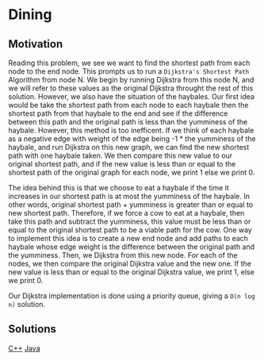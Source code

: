 # Dining

## Motivation

Reading this problem, we see we want to find the shortest path from each node to the end node.
This prompts us to run a `Dijkstra's Shortest Path` Algorithm from node N. We begin by running Dijkstra from this node
N, and we will refer to these values as the original Dijkstra throught the rest of this solution. However, we also have 
the situation of the haybales. Our first idea would be take the shortest path from each node to each 
haybale then the shortest path from that haybale to the end and see if the difference between this path 
and the original path is less than the yumminess of the haybale. However, this method is too inefficent. 
If we think of each haybale as a negative edge with weight of the edge being -1 * the yumminess of the 
haybale, and run Dijkstra on this new graph, we can find the new shortest path with one haybale taken. 
We then compare this new value to our original shortest path, and if the new value is less than or equal to the shortest
path of the original graph for each node, we print 1 else we print 0.

The idea behind this is that we choose to eat a haybale if the time it increases in our shortest path is at most the yumminess of the 
haybale. In other words, original shortest path + yumminess is greater than or equal to new shortest path. Therefore, if we force a cow to 
eat at a haybale, then take this path and subtract the yumminess, this value must be less than or equal to the original shortest path to be 
a viable path for the cow. One way to implement this idea is to create a new end node and add paths to each haybale whose edge weight is the difference
between the original path and the yumminess. Then, we Dijkstra from this new node. For each of the nodes, we then compare the original Dijkstra value and the new one.
If the new value is less than or equal to the original Dijkstra value, we print 1, else we print 0.

Our Dijkstra implementation is done using a priority queue, giving a `O(n log n)` solution. 

## Solutions
[C++](dining.cpp)
[Java](dining.java)